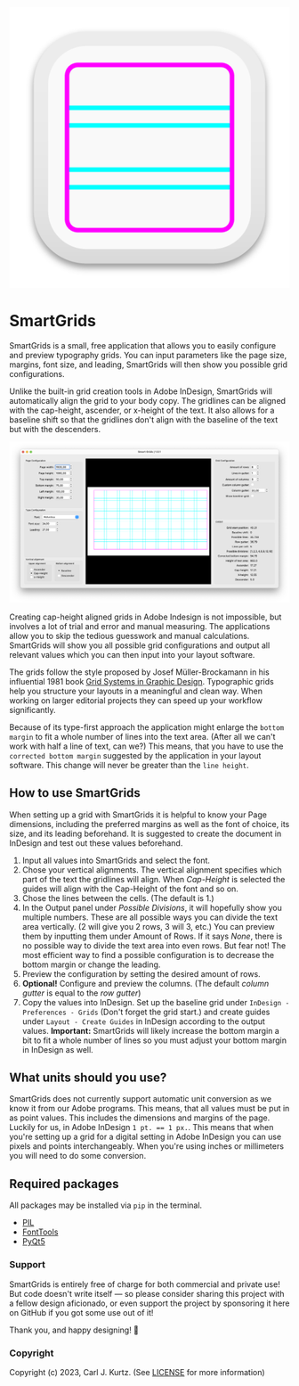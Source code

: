 ![app icon](assets/smart_grids-icon.png)

# SmartGrids

SmartGrids is a small, free application that allows you to easily configure and preview typography grids.
You can input parameters like the page size, margins, font size, and leading, SmartGrids will then show you possible grid configurations.

Unlike the built-in grid creation tools in Adobe InDesign, SmartGrids will automatically align the grid to your body copy. The gridlines can be aligned with the cap-height, ascender, or x-height of the text. It also allows for a baseline shift so that the gridlines don't align with the baseline of the text but with the descenders.

![preview image](assets/readme_image-1.png)

Creating cap-height aligned grids in Adobe Indesign is not impossible, but involves a lot of trial and error and manual measuring. The applications allow you to skip the tedious guesswork and manual calculations. SmartGrids will show you all possible grid configurations and output all relevant values which you can then input into your layout software.

The grids follow the style proposed by Josef Müller-Brockamann in his influential 1981 book [Grid Systems in Graphic Design](https://books.google.de/books/about/Grid_Systems_in_Graphic_Design_a_Visual.html?id=YOgtwAEACAAJ&redir_esc=y). Typographic grids help you structure your layouts in a meaningful and clean way. When working on larger editorial projects they can speed up your workflow significantly.

Because of its type-first approach the application might enlarge the ```bottom margin``` to fit a whole number of lines into the text area. (After all we can't work with half a line of text, can we?) This means, that you have to use the ```corrected bottom margin``` suggested by the application in your layout software. This change will never be greater than the ```line height```.

## How to use SmartGrids
When setting up a grid with SmartGrids it is helpful to know your Page dimensions, including the preferred margins as well as the font of choice, its size, and its leading beforehand. It is suggested to create the document in InDesign and test out these values beforehand.
1. Input all values into SmartGrids and select the font.
2. Chose your vertical alignments. The vertical alignment specifies which part of the text the gridlines will align. When _Cap-Height_ is selected the guides will align with the Cap-Height of the font and so on.
3. Chose the lines between the cells. (The default is 1.)
4. In the Output panel under _Possible Divisions_, it will hopefully show you multiple numbers. These are all possible ways you can divide the text area vertically. (2 will give you 2 rows, 3 will 3, etc.) You can preview them by inputting them under Amount of Rows. If it says _None_, there is no possible way to divide the text area into even rows. But fear not! The most efficient way to find a possible configuration is to decrease the bottom margin or change the leading.
5. Preview the configuration by setting the desired amount of rows.
6. **Optional!** Configure and preview the columns. (The default _column gutter_ is equal to the _row gutter_)
7. Copy the values into InDesign. Set up the baseline grid under ```InDesign - Preferences - Grids``` (Don't forget the grid start.) and create guides under ```Layout - Create Guides``` in InDesign according to the output values. **Important:** SmartGrids will likely increase the bottom margin a bit to fit a whole number of lines so you must adjust your bottom margin in InDesign as well.

## What units should you use?
SmartGrids does not currently support automatic unit conversion as we know it from our Adobe programs. This means, that all values must be put in as point values. This includes the dimensions and margins of the page. Luckily for us, in Adobe InDesign ```1 pt. == 1 px.```. This means that when you're setting up a grid for a digital setting in Adobe InDesign you can use pixels and points interchangeably. When you're using inches or millimeters you will need to do some conversion.

## Required packages
All packages may be installed via ```pip``` in the terminal.

- [PIL](https://pypi.org/project/Pillow/)
- [FontTools](https://pypi.org/project/fonttools/)
- [PyQt5](https://pypi.org/project/PyQt5/)

### Support
SmartGrids is entirely free of charge for both commercial and private use! But code doesn't write itself — so please consider sharing this project with a fellow design aficionado, or even support the project by sponsoring it here on GitHub if you got some use out of it!

Thank you, and happy designing! 🥳

### Copyright
Copyright (c) 2023, Carl J. Kurtz. (See [LICENSE](LICENSE) for more information)